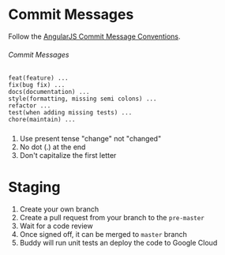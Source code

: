 # Commit Messages

Follow the [AngularJS Commit Message Conventions](https://docs.google.com/document/d/1QrDFcIiPjSLDn3EL15IJygNPiHORgU1_OOAqWjiDU5Y/edit#heading=h.em2hiij8p46d).

###### Commit Messages

```
feat(feature) ...
fix(bug fix) ...
docs(documentation) ...
style(formatting, missing semi colons) ...
refactor ...
test(when adding missing tests) ...
chore(maintain) ...
```

### 

1. Use present tense "change" not "changed"
2. No dot (.) at the end
3. Don't capitalize the first letter

# Staging

1. Create your own branch
2. Create a pull request from your branch to the `pre-master`
3. Wait for a code review
4. Once signed off, it can be merged to `master` branch
5. Buddy will run unit tests an deploy the code to Google Cloud
